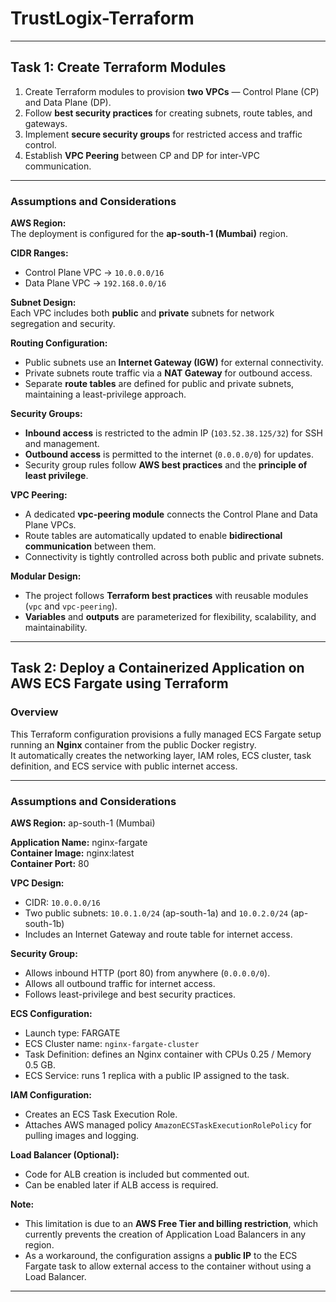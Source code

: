 # TrustLogix-Terraform

---

## Task 1: Create Terraform Modules

1. Create Terraform modules to provision **two VPCs** — Control Plane (CP) and Data Plane (DP).  
2. Follow **best security practices** for creating subnets, route tables, and gateways.  
3. Implement **secure security groups** for restricted access and traffic control.  
4. Establish **VPC Peering** between CP and DP for inter-VPC communication.  

---

### Assumptions and Considerations

**AWS Region:**  
The deployment is configured for the **ap-south-1 (Mumbai)** region.

**CIDR Ranges:**  
- Control Plane VPC → `10.0.0.0/16`  
- Data Plane VPC → `192.168.0.0/16`

**Subnet Design:**  
Each VPC includes both **public** and **private** subnets for network segregation and security.

**Routing Configuration:**  
- Public subnets use an **Internet Gateway (IGW)** for external connectivity.  
- Private subnets route traffic via a **NAT Gateway** for outbound access.  
- Separate **route tables** are defined for public and private subnets, maintaining a least-privilege approach.

**Security Groups:**  
- **Inbound access** is restricted to the admin IP (`103.52.38.125/32`) for SSH and management.  
- **Outbound access** is permitted to the internet (`0.0.0.0/0`) for updates.  
- Security group rules follow **AWS best practices** and the **principle of least privilege**.

**VPC Peering:**  
- A dedicated **vpc-peering module** connects the Control Plane and Data Plane VPCs.  
- Route tables are automatically updated to enable **bidirectional communication** between them.  
- Connectivity is tightly controlled across both public and private subnets.

**Modular Design:**  
- The project follows **Terraform best practices** with reusable modules (`vpc` and `vpc-peering`).  
- **Variables** and **outputs** are parameterized for flexibility, scalability, and maintainability.

---

## Task 2: Deploy a Containerized Application on AWS ECS Fargate using Terraform

### Overview
This Terraform configuration provisions a fully managed ECS Fargate setup running an **Nginx** container from the public Docker registry.  
It automatically creates the networking layer, IAM roles, ECS cluster, task definition, and ECS service with public internet access.

---

### Assumptions and Considerations

**AWS Region:** ap-south-1 (Mumbai)

**Application Name:** nginx-fargate  
**Container Image:** nginx:latest  
**Container Port:** 80

**VPC Design:**
- CIDR: `10.0.0.0/16`
- Two public subnets: `10.0.1.0/24` (ap-south-1a) and `10.0.2.0/24` (ap-south-1b)
- Includes an Internet Gateway and route table for internet access.

**Security Group:**
- Allows inbound HTTP (port 80) from anywhere (`0.0.0.0/0`).
- Allows all outbound traffic for internet access.
- Follows least-privilege and best security practices.

**ECS Configuration:**
- Launch type: FARGATE  
- ECS Cluster name: `nginx-fargate-cluster`  
- Task Definition: defines an Nginx container with CPUs 0.25 / Memory 0.5 GB.  
- ECS Service: runs 1 replica with a public IP assigned to the task.

**IAM Configuration:**
- Creates an ECS Task Execution Role.
- Attaches AWS managed policy `AmazonECSTaskExecutionRolePolicy` for pulling images and logging.

**Load Balancer (Optional):**
- Code for ALB creation is included but commented out.
- Can be enabled later if ALB access is required.
  
**Note:** 
- This limitation is due to an **AWS Free Tier and billing restriction**, which currently prevents the creation of Application Load Balancers in any region.
- As a workaround, the configuration assigns a **public IP** to the ECS Fargate task to allow external access to the container without using a Load Balancer.

---

